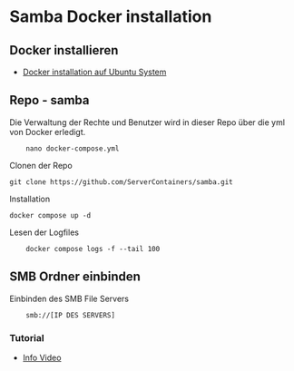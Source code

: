 # Samba Docker installation

## Docker installieren
+ [Docker installation auf Ubuntu System](https://github.com/guggenbergerME/linux_codes/tree/main/Einrichten%20%26%20Programme/docker/Installieren)


## Repo - samba 

Die Verwaltung der Rechte und Benutzer wird in dieser Repo über die yml von Docker erledigt.

        nano docker-compose.yml

Clonen der Repo

    git clone https://github.com/ServerContainers/samba.git

Installation

    docker compose up -d

Lesen der Logfiles

        docker compose logs -f --tail 100

## SMB Ordner einbinden

Einbinden des SMB File Servers

        smb://[IP DES SERVERS]


### Tutorial
+ [Info Video](https://www.youtube.com/watch?v=8ByeVA5GCZY)
